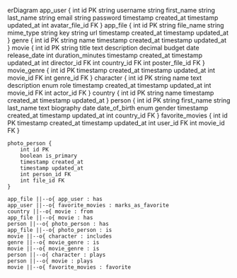 erDiagram
app_user {
int id PK
string username
string first_name
string last_name
string email
string password
timestamp created_at
timestamp updated_at
int avatar_file_id FK
}
app_file {
int id PK
string file_name
string mime_type
string key
string url
timestamp created_at
timestamp updated_at
}
genre {
int id PK
string name
timestamp created_at
timestamp updated_at
}
movie {
int id PK
string title
text description
decimal budget
date release_date
int duration_minutes
timestamp created_at
timestamp updated_at
int director_id FK
int country_id FK
int poster_file_id FK
}
movie_genre {
int id PK
timestamp created_at
timestamp updated_at
int movie_id FK
int genre_id FK
}
character {
int id PK
string name
text description
enum role
timestamp created_at
timestamp updated_at
int movie_id FK
int actor_id FK
}
country {
int id PK
string name
timestamp created_at
timestamp updated_at
}
person {
int id PK
string first_name
string last_name
text biography
date date_of_birth
enum gender
timestamp created_at
timestamp updated_at
int country_id FK
}
favorite_movies {
int id PK
timestamp created_at
timestamp updated_at
int user_id FK
int movie_id FK
}

    photo_person {
        int id PK
        boolean is_primary
        timestamp created_at
        timestamp updated_at
        int person_id FK
        int file_id FK
    }

    app_file ||--o{ app_user : has
    app_user ||--o{ favorite_movies : marks_as_favorite
    country ||--o{ movie : from
    app_file ||--o{ movie : has
    person ||--o{ photo_person : has
    app_file ||--o{ photo_person : is
    movie ||--o{ character : includes
    genre ||--o{ movie_genre : is
    movie ||--o{ movie_genre : is
    person ||--o{ character : plays
    person ||--o{ movie : plays
    movie ||--o{ favorite_movies : favorite
